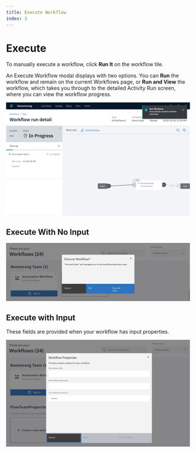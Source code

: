 ```yaml
---
title: Execute Workflow
index: 3
---
```


# Execute

To manually execute a workflow, click **Run It** on the workflow tile.

An Execute Workflow modal displays with two options. You can **Run** the workflow and remain on the current Workflows page, or **Run and View** the workflow, which takes you through to the detailed Activity Run screen, where you can view the workflow progress.

![Run and View](./assets/run-and-view.png)

## Execute With No Input

![Execute a workflow](./assets/workflows-execute.png)

## Execute with Input

These fields are provided when your workflow has input properties.

![Execute a workflow with inputs](./assets/workflows-executewithinputs.png)
